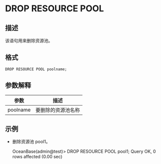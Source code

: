 DROP RESOURCE POOL 
=======================================



描述 
-----------

该语句用来删除资源池。

格式 
-----------

    DROP RESOURCE POOL poolname; 



参数解释 
-------------



|  **参数**  |  **描述**   |
|----------|-----------|
| poolname | 要删除的资源池名称 |



示例 
-----------

* 删除资源池 pool1。




    OceanBase(admin@test)> DROP RESOURCE POOL pool1;
    Query OK, 0 rows affected (0.00 sec)



